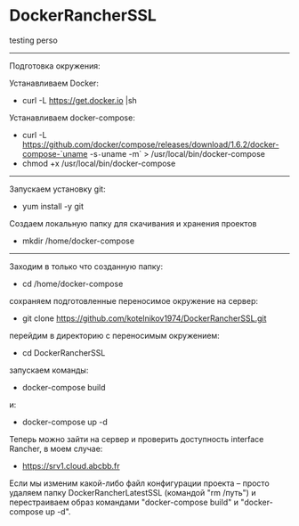 # DockerRancherSSL
testing perso
 
----------------------------------------------------------------------------
Подготовка окружения:

Устанавливаем Docker:
- curl -L https://get.docker.io |sh

Устанавливаем docker-compose:
- curl -L https://github.com/docker/compose/releases/download/1.6.2/docker-compose-`uname -s`-`uname -m` > /usr/local/bin/docker-compose
- chmod +x /usr/local/bin/docker-compose

----------------------------------------------------------------------------
Запускаем установку git:
- yum install -y git

Создаем локальную папку для скачивания и хранения проектов
- mkdir /home/docker-compose

--------------------------------------------------------------------------

Заходим в только что созданную папку:
- cd /home/docker-compose

cохраняем подготовленные переносимое окружение на сервер:
- git clone https://github.com/kotelnikov1974/DockerRancherSSL.git

перейдим в директорию с переносимым окружением: 
- cd DockerRancherSSL

запускаем команды:
- docker-compose build

и:
- docker-compose up -d

Теперь можно зайти на сервер и проверить доступность interface Rancher, в моем случае:
- https://srv1.cloud.abcbb.fr


Если мы изменим какой-либо файл конфигурации проекта – просто удаляем папку DockerRancherLatestSSL (командой "rm /путь") и перестраиваем образ командами "docker-compose build" и "docker-compose up -d".
